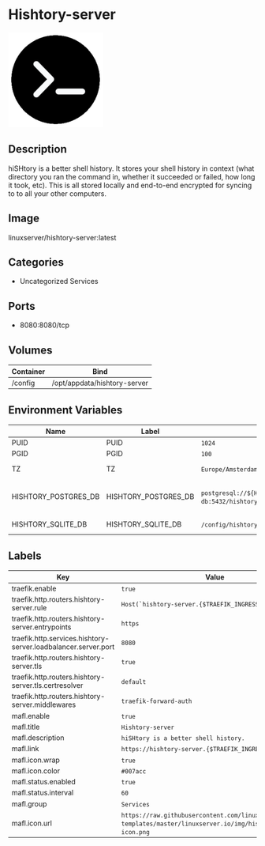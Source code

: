 # Hishtory-server

![Logo](images/Hishtoryserver.png)

## Description
hiSHtory is a better shell history. It stores your shell history in context (what directory you ran the command in, whether it succeeded or failed, how long it took, etc). This is all stored locally and end\-to\-end encrypted for syncing to to all your other computers.

## Image
linuxserver/hishtory-server:latest

## Categories
- Uncategorized Services

## Ports
- 8080:8080/tcp

## Volumes
| Container | Bind |
|-----------|------|
| /config | /opt/appdata/hishtory-server |

## Environment Variables
| Name | Label | Default | Description |
|------|-------|---------|-------------|
| PUID | PUID | ```1024``` | ```for UserID``` |
| PGID | PGID | ```100``` | ```for GroupID``` |
| TZ | TZ | ```Europe/Amsterdam``` | ```specify a timezone to use, see this [list](https://en.wikipedia.org/wiki/List_of_tz_database_time_zones#List).``` |
| HISHTORY_POSTGRES_DB | HISHTORY_POSTGRES_DB | ```postgresql://${HISHTORY_DB_USER}:${HISHTORY_DB_PASS}@hishtory-db:5432/hishtory?sslmode=disable``` | ```Postgres DB [Connection URI](https://www.postgresql.org/docs/current/libpq-connect.html#LIBPQ-CONNSTRING). Special characters must be [URL encoded](https://en.wikipedia.org/wiki/URL_encoding).``` |
| HISHTORY_SQLITE_DB | HISHTORY_SQLITE_DB | ```/config/hishtory.db``` | ```SQLite database path. Needs to be a mounted volume for persistence. Don't set at the same time as HISHTORY_POSTGRES_DB.``` |

## Labels
| Key | Value |
|-----|-------|
| traefik.enable | ```true``` |
| traefik.http.routers.hishtory-server.rule | ```Host(`hishtory-server.{$TRAEFIK_INGRESS_DOMAIN}`)``` |
| traefik.http.routers.hishtory-server.entrypoints | ```https``` |
| traefik.http.services.hishtory-server.loadbalancer.server.port | ```8080``` |
| traefik.http.routers.hishtory-server.tls | ```true``` |
| traefik.http.routers.hishtory-server.tls.certresolver | ```default``` |
| traefik.http.routers.hishtory-server.middlewares | ```traefik-forward-auth``` |
| mafl.enable | ```true``` |
| mafl.title | ```Hishtory-server``` |
| mafl.description | ```hiSHtory is a better shell history.``` |
| mafl.link | ```https://hishtory-server.{$TRAEFIK_INGRESS_DOMAIN}``` |
| mafl.icon.wrap | ```true``` |
| mafl.icon.color | ```#007acc``` |
| mafl.status.enabled | ```true``` |
| mafl.status.interval | ```60``` |
| mafl.group | ```Services``` |
| mafl.icon.url | ```https://raw.githubusercontent.com/linuxserver/docker-templates/master/linuxserver.io/img/hishtory-server-icon.png``` |

